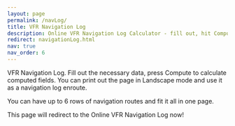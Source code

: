 ```yaml
---
layout: page
permalink: /navLog/
title: VFR Navigation Log
description: Online VFR Navigation Log Calculator - fill out, hit Compute, print, and fly!
redirect: navigationLog.html
nav: true
nav_order: 6
---
```


VFR Navigation Log. Fill out the necessary data, press Compute to calculate computed fields. You can print out the page in Landscape mode and use it as a navigation log enroute. 

You can have up to 6 rows of navigation routes and fit it all in one page. 

This page will redirect to the Online VFR Navigation Log now!

